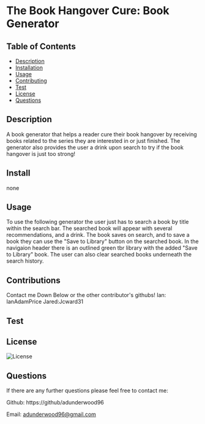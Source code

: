 # The Book Hangover Cure: Book Generator
  
  ## Table of Contents
  * [Description](#Description)
  * [Installation](#Installation)
  * [Usage](#Usage)
  * [Contributing](#Contributing)
  * [Test](#Tests)
  * [License](#License)
  * [Questions](#Questions)
    
  ## Description
  A book generator that helps a reader cure their book hangover by receiving books related to the series they are interested in or just finished. The generator also provides the user a drink upon search to try if the book hangover is just too strong!

  ## Install
  none

  ## Usage
  To use the following generator the user just has to search a book by title within the search bar. The searched book will appear with several recommendations, and a drink. The book saves on search, and to save a book they can use the "Save to Library" button on the searched book. In the navigaion header there is an outlined green tbr library with the added "Save to Library" book. The user can also clear searched books underneath the search history.

  ## Contributions
  Contact me Down Below or the other contributor's githubs!
  Ian: IanAdamPrice
  Jared:Jcward31

  ## Test
  

  ## License
  ![License](https://img.shields.io/badge/License-MIT-yellow.svg)

  ## Questions
  If there are any further questions please feel free to contact me:

  Github: https://github/adunderwood96

  Email: adunderwood96@gmail.com